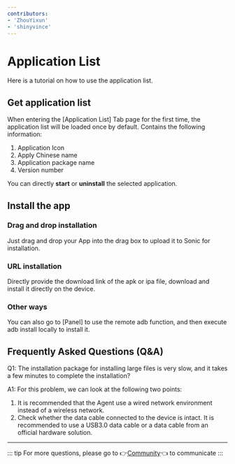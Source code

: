 ```yaml
---
contributors:
- 'ZhouYixun'
- 'shinyvince'
---
```


# Application List

Here is a tutorial on how to use the application list.

## Get application list

When entering the [Application List] Tab page for the first time, the application list will be loaded once by default. Contains the following information:
1. Application Icon
2. Apply Chinese name
3. Application package name
4. Version number

You can directly **start** or **uninstall** the selected application.

## Install the app

### Drag and drop installation

Just drag and drop your App into the drag box to upload it to Sonic for installation.

### URL installation

Directly provide the download link of the apk or ipa file, download and install it directly on the device.

### Other ways

You can also go to [Panel] to use the remote adb function, and then execute adb install locally to install it.

## Frequently Asked Questions (Q&A)

Q1: The installation package for installing large files is very slow, and it takes a few minutes to complete the installation?

A1: For this problem, we can look at the following two points:
1. It is recommended that the Agent use a wired network environment instead of a wireless network.
2. Check whether the data cable connected to the device is intact. It is recommended to use a USB3.0 data cable or a data cable from an official hardware solution.

---

::: tip
For more questions, please go to 👉[Community](https://discord.gg/c9ZD6jSyTE)👈 to communicate
:::
